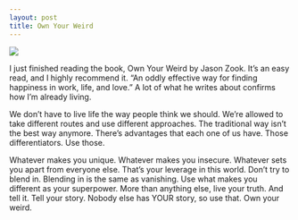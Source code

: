 ```yaml
---
layout: post
title: Own Your Weird
---
```


![][image-1]

I just finished reading the book, Own Your Weird by Jason Zook. It’s an easy read, and I highly recommend it. “An oddly effective way for finding happiness in work, life, and love.” A lot of what he writes about confirms how I’m already living.

We don’t have to live life the way people think we should. We’re allowed to take different routes and use different approaches. The traditional way isn’t the best way anymore. There’s advantages that each one of us have. Those differentiators. Use those.

Whatever makes you unique. Whatever makes you insecure. Whatever sets you apart from everyone else. That’s your leverage in this world. Don’t try to blend in. Blending in is the same as vanishing. Use what makes you different as your superpower. More than anything else, live your truth. And tell it. Tell your story. Nobody else has YOUR story, so use that. Own your weird.

[image-1]:	https://i.imgur.com/A9zFRsR.jpg